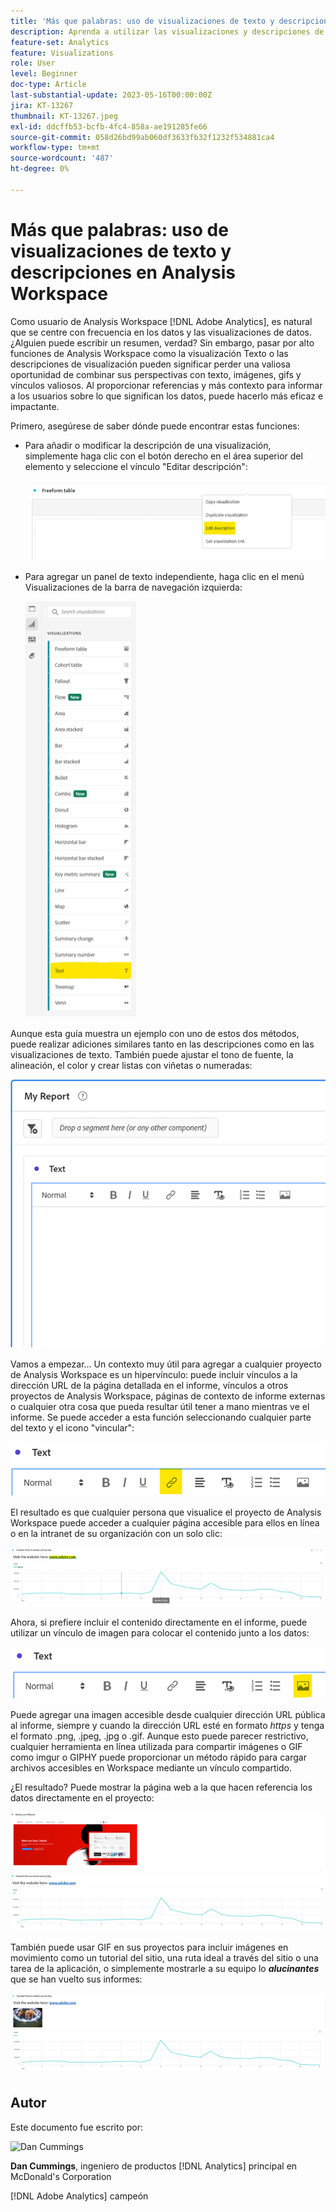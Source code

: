 ```yaml
---
title: 'Más que palabras: uso de visualizaciones de texto y descripciones en Analysis Workspace'
description: Aprenda a utilizar las visualizaciones y descripciones de texto en los proyectos para crear una Analysis Workspace más refinada para los usuarios finales.
feature-set: Analytics
feature: Visualizations
role: User
level: Beginner
doc-type: Article
last-substantial-update: 2023-05-16T00:00:00Z
jira: KT-13267
thumbnail: KT-13267.jpeg
exl-id: ddcffb53-bcfb-4fc4-858a-ae191285fe66
source-git-commit: 058d26bd99ab060df3633fb32f1232f534881ca4
workflow-type: tm+mt
source-wordcount: '487'
ht-degree: 0%

---
```


# Más que palabras: uso de visualizaciones de texto y descripciones en Analysis Workspace

Como usuario de Analysis Workspace [!DNL Adobe Analytics], es natural que se centre con frecuencia en los datos y las visualizaciones de datos. ¿Alguien puede escribir un resumen, verdad? Sin embargo, pasar por alto funciones de Analysis Workspace como la visualización Texto o las descripciones de visualización pueden significar perder una valiosa oportunidad de combinar sus perspectivas con texto, imágenes, gifs y vínculos valiosos. Al proporcionar referencias y más contexto para informar a los usuarios sobre lo que significan los datos, puede hacerlo más eficaz e impactante.

Primero, asegúrese de saber dónde puede encontrar estas funciones:

- Para añadir o modificar la descripción de una visualización, simplemente haga clic con el botón derecho en el área superior del elemento y seleccione el vínculo &quot;Editar descripción&quot;:

  ![texto 01](assets/t01.png)


- Para agregar un panel de texto independiente, haga clic en el menú Visualizaciones de la barra de navegación izquierda:

  ![texto 02](assets/t02.png)

Aunque esta guía muestra un ejemplo con uno de estos dos métodos, puede realizar adiciones similares tanto en las descripciones como en las visualizaciones de texto. También puede ajustar el tono de fuente, la alineación, el color y crear listas con viñetas o numeradas:

![texto 03](assets/t03.png)

Vamos a empezar... Un contexto muy útil para agregar a cualquier proyecto de Analysis Workspace es un hipervínculo: puede incluir vínculos a la dirección URL de la página detallada en el informe, vínculos a otros proyectos de Analysis Workspace, páginas de contexto de informe externas o cualquier otra cosa que pueda resultar útil tener a mano mientras ve el informe. Se puede acceder a esta función seleccionando cualquier parte del texto y el icono &quot;vincular&quot;:

![texto 04](assets/t04.png)

El resultado es que cualquier persona que visualice el proyecto de Analysis Workspace puede acceder a cualquier página accesible para ellos en línea o en la intranet de su organización con un solo clic:

![texto 05](assets/t05.png)

Ahora, si prefiere incluir el contenido directamente en el informe, puede utilizar un vínculo de imagen para colocar el contenido junto a los datos:

![texto 06](assets/t06.png)

Puede agregar una imagen accesible desde cualquier dirección URL pública al informe, siempre y cuando la dirección URL esté en formato *https* y tenga el formato .png, .jpeg, .jpg o .gif. Aunque esto puede parecer restrictivo, cualquier herramienta en línea utilizada para compartir imágenes o GIF como imgur o GIPHY puede proporcionar un método rápido para cargar archivos accesibles en Workspace mediante un vínculo compartido.

¿El resultado? Puede mostrar la página web a la que hacen referencia los datos directamente en el proyecto:

![texto 07](assets/t07.png)

También puede usar GIF en sus proyectos para incluir imágenes en movimiento como un tutorial del sitio, una ruta ideal a través del sitio o una tarea de la aplicación, o simplemente mostrarle a su equipo lo ***alucinantes*** que se han vuelto sus informes:

![texto 08](assets/t08.png)

## Autor

Este documento fue escrito por:

![Dan Cummings](assets/text09.png)

**Dan Cummings**, ingeniero de productos [!DNL Analytics] principal en McDonald&#39;s Corporation

[!DNL Adobe Analytics] campeón
